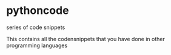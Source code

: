 # pythoncode
series of code snippets

This contains all the codensnippets that you have done in other programming languages
